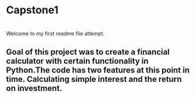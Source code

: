 # Capstone1<h1>

Welcome to my first readme file attempt.<h2>
  
Goal of this project was to create a financial calculator with certain functionality in Python.The code has two features at this point in time. Calculating simple interest and the return on investment.<h6>

